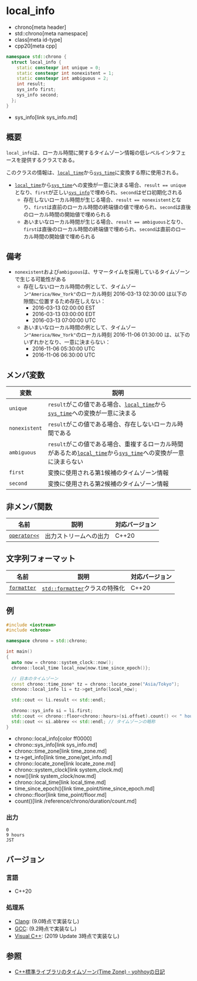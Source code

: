 # local_info
* chrono[meta header]
* std::chrono[meta namespace]
* class[meta id-type]
* cpp20[meta cpp]

```cpp
namespace std::chrono {
  struct local_info {
    static constexpr int unique = 0;
    static constexpr int nonexistent = 1;
    static constexpr int ambiguous = 2;
    int result;
    sys_info first;
    sys_info second;
  };
}
```
* sys_info[link sys_info.md]

## 概要
`local_info`は、ローカル時間に関するタイムゾーン情報の低レベルインタフェースを提供するクラスである。

このクラスの情報は、[`local_time`](local_time.md)から[`sys_time`](sys_time.md)に変換する際に使用される。

- [`local_time`](local_time.md)から[`sys_time`](sys_time.md)への変換が一意に決まる場合、`result == unique`となり、`first`が正しい[`sys_info`](sys_info.md)で埋められ、`second`はゼロ初期化される
    - 存在しないローカル時間が生じる場合、`result == nonexistent`となり、`first`は直前のローカル時間の終端値の値で埋められ、`second`は直後のローカル時間の開始値で埋められる
    - あいまいなローカル時間が生じる場合、`result == ambiguous`となり、`first`は直後のローカル時間の終端値で埋められ、`second`は直前のローカル時間の開始値で埋められる

## 備考
- `nonexistent`および`ambiguous`は、サマータイムを採用しているタイムゾーンで生じる可能性がある
    - 存在しないローカル時間の例として、タイムゾーン`"America/New_York"`のローカル時刻 2016-03-13 02:30:00 は以下の隙間に位置するため存在しえない：
        - 2016-03-13 02:00:00 EST
        - 2016-03-13 03:00:00 EDT
        - 2016-03-13 07:00:00 UTC
    - あいまいなローカル時間の例として、タイムゾーン`"America/New_York"`のローカル時刻 2016-11-06 01:30:00 は、以下のいずれかとなり、一意に決まらない：
        - 2016-11-06 05:30:00 UTC
        - 2016-11-06 06:30:00 UTC


## メンバ変数

| 変数 | 説明 |
|------|------|
| `unique` | `result`がこの値である場合、[`local_time`](local_time.md)から[`sys_time`](sys_time.md)への変換が一意に決まる |
| `nonexistent` | `result`がこの値である場合、存在しないローカル時間である |
| `ambiguous`   | `result`がこの値である場合、重複するローカル時間があるため[`local_time`](local_time.md)から[`sys_time`](sys_time.md)への変換が一意に決まらない |
| `first`       | 変換に使用される第1候補のタイムゾーン情報 |
| `second`      | 変換に使用される第2候補のタイムゾーン情報 |


## 非メンバ関数

| 名前 | 説明 | 対応バージョン |
|------|------|----------------|
| [`operator<<`](local_info/op_ostream.md) | 出力ストリームへの出力 | C++20 |


## 文字列フォーマット

| 名前 | 説明 | 対応バージョン |
|------|------|----------------|
| [`formatter`](local_info/formatter.md) | [`std::formatter`](/reference/format/formatter.md)クラスの特殊化 | C++20 |


## 例
```cpp example
#include <iostream>
#include <chrono>

namespace chrono = std::chrono;

int main()
{
  auto now = chrono::system_clock::now();
  chrono::local_time local_now{now.time_since_epoch()};

  // 日本のタイムゾーン
  const chrono::time_zone* tz = chrono::locate_zone("Asia/Tokyo");
  chrono::local_info li = tz->get_info(local_now);

  std::cout << li.result << std::endl;

  chrono::sys_info si = li.first;
  std::cout << chrono::floor<chrono::hours>(si.offset).count() << " hours" << std::endl; // UTCタイムゾーンからの差分時間
  std::cout << si.abbrev << std::endl; // タイムゾーンの略称
}
```
* chrono::local_info[color ff0000]
* chrono::sys_info[link sys_info.md]
* chrono::time_zone[link time_zone.md]
* tz->get_info[link time_zone/get_info.md]
* chrono::locate_zone[link locate_zone.md]
* chrono::system_clock[link system_clock.md]
* now()[link system_clock/now.md]
* chrono::local_time[link local_time.md]
* time_since_epoch()[link time_point/time_since_epoch.md]
* chrono::floor[link time_point/floor.md]
* count()[link /reference/chrono/duration/count.md]

### 出力
```
0
9 hours
JST
```

## バージョン
### 言語
- C++20

### 処理系
- [Clang](/implementation.md#clang): (9.0時点で実装なし)
- [GCC](/implementation.md#gcc): (9.2時点で実装なし)
- [Visual C++](/implementation.md#visual_cpp): (2019 Update 3時点で実装なし)


## 参照
- [C++標準ライブラリのタイムゾーン(Time Zone) - yohhoyの日記](https://yohhoy.hatenadiary.jp/entry/20180326/p1)
